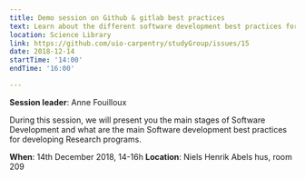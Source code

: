 ```yaml
---
title: Demo session on Github & gitlab best practices
text: Learn about the different software development best practices for researchers
location: Science Library
link: https://github.com/uio-carpentry/studyGroup/issues/15
date: 2018-12-14
startTime: '14:00'
endTime: '16:00'

---
```


**Session leader**: Anne Fouilloux

During this session, we will present you the main stages of Software Development and what are the main Software development best practices for developing Research programs. 

**When**: 14th December 2018, 14-16h
**Location**:   Niels Henrik Abels hus, room 209


